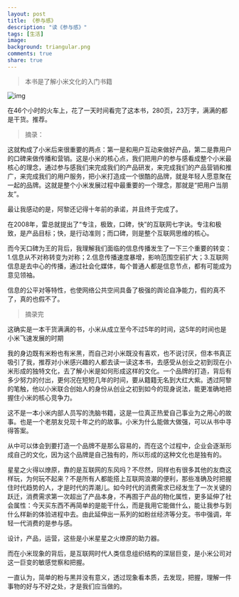 ```yaml
---
layout: post
title: 《参与感》
description: "读《参与感》"
tags: [生活]
image:
background: triangular.png
comments: true
share: true
---
```


> 本书是了解小米文化的入门书籍

![img](http://img13.360buyimg.com/n0/jfs/t253/318/553696260/325473/3ec3fbcb/53ed79bdNdb75bbad.jpg)

在46个小时的火车上，花了一天时间看完了这本书，280页，23万字，满满的都是干货。推荐。

<!-- more -->

> 摘录：

这就构成了小米后来很重要的两点：第一是和用户互动来做好产品，第二是靠用户的口碑来做传播和营销。这是小米的核心点，我们把用户的参与感看成整个小米最核心的理念，通过参与感我们来完成我们的产品研发，来完成我们的产品营销和推广，来完成我们的用户服务，把小米打造成一个很酷的品牌，就是年轻人愿意聚在一起的品牌。这就是整个小米发展过程中最重要的一个理念，那就是“把用户当朋友”。

最让我感动的是，阿黎还记得十年前的承诺，并且终于完成了。

在2008年，雷总就提出了“专注，极致，口碑，快”的互联网七字诀。专注和极致，是产品目标；快，是行动准则；而口碑，则是整个互联网思维的核心。

而今天口碑为王的背后，我理解我们面临的信息传播发生了一下三个重要的转变：1.信息从不对称转变为对称；2.信息传播速度暴增，影响范围空前扩大；3.互联网信息是去中心的传播，通过社会化媒体，每个普通人都是信息节点，都有可能成为意见领袖。

信息的公平对等特性，也使网络公共空间具备了极强的舆论自净能力，假的真不了，真的也假不了。

>摘录完

这确实是一本干货满满的书，小米从成立至今不过5年的时间，这5年的时间也是小米飞速发展的时期

我的身边既有米粉也有米黑，而自己对小米既没有喜欢，也不说讨厌，但本书真正吸引了我，推荐对小米感兴趣的人都去读一读这本书，去感受从创业之初到现在小米形成的独特文化，去了解小米是如何形成这样的文化。一个品牌的打造，背后有多少努力的付出，更何况在短短几年的时间，要从籍籍无名到大红大紫。透过阿黎的笔触，他以小米联合创始人的身份从创业之初到如今的现身说法，能更准确地把握住小米的核心竞争力。

这不是一本小米内部人员写的洗脑书籍，这是一位真正热爱自己事业为之用心的故事。也是一个老朋友兑现十年之约的故事。小米为什么能做大做强，可以从书中寻得答案。

从中可以体会到要打造一个品牌不是那么容易的，而在这个过程中，企业会逐渐形成自己的文化，因为这个品牌是自己独有的，所以形成的这种文化也是独有的。

星星之火得以燎原，靠的是互联网的东风吗？不尽然，同样也有很多其他的友商这样玩，为何玩不起来？不是所有人都能搭上互联网浪潮的便利，那些准确及时把握住时代趋势的人，才是时代的弄潮儿。如今时代的消费需求已经发生了一次关键的跃迁，消费需求第一次超出了产品本身，不再囿于产品的物化属性，更多延伸了社会属性：今天买东西不再简单的是能干什么，而是我用它能做什么，能让我参与到什么样新的体验进程中去。由此延伸出一系列的如粉丝经济等分支。书中强调，年轻一代消费的是参与感。

设计，产品，运营，这些是小米星星之火燎原的助力器。

而在小米现象的背后，是互联网时代人类信息组织结构的深层巨变，是小米公司对这一巨变的敏感觉察和把握。

一直认为，简单的粉与黑并没有意义，透过现象看本质，去发现，把握，理解一件事物的好与不好之处，才是我们应当做的。